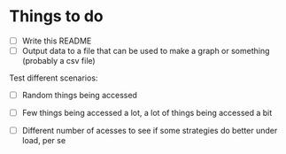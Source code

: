 # Things to do
- [ ] Write this README
- [ ] Output data to a file that can be used to make a graph or something (probably a csv file)

Test different scenarios:
 - [ ] Random things being accessed 
 - [ ] Few things being accessed a lot, a lot of things being accessed a bit
 - [ ] Different number of acesses to see if some strategies do better under load, per se
  